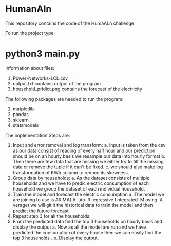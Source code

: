 # HumanAIn
This repository contains the code of the HumaALn challenge


To run the project type 
# python3 main.py


Information about files:
1. Power-Networks-LCL.csv
2. output.txt contains output of the program
3. household_pridict.png contains the forecast of the electricity 


The following packages are needed to run the program:
1. matplotlib
2. pandas
3. sklearn
4. statsmodels


The implementation Steps are:
1. Input and error removal and log transform:
a. Input is taken from the csv as our data consist of reading of every
half hour and our prediction should be on an hourly basis we
resample our data into hourly format
b. Then there are few data that are missing we either try to fill the
missing data or remove the tuple if it can't be fixed.
c. we should also make log transformation of KWh column to reduce
its skewness.
2. Group data by households:
a. As the dataset consists of multiple households and we have to
predic electric consumption of each household we group the
dataset of each individual household.
3. Train the model and forecast the electric consumption
a. The model we are joining to use is ARIMA(​ A ​ uto ​ R ​ egressive
I​ ntegrated ​ M ​ oving ​ A ​ verage) we will git it the historical data to
train the model and then predict the future forecast.
4. Repeat step 3 for all the households.
5. From the predicted data find the top 3 households on hourly basis and
display the output
a. Now as all the model are run and we have predicted the
consumption of every house then we can easily find the top 3
households .
b. Display the output.
